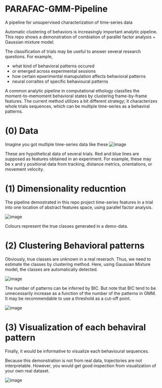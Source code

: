 # PARAFAC-GMM-Pipeline
A pipeline for unsupervised characterization of time-series data

Automatic clustering of behaviors is increasingly important analytic pipeline.
This repo shows a demonstration of combiation of parallel factor analysis + Gaussian mixture model.

The classification of trials may be useful to answer several research questions. For example,
- what kind of behavioral patterns occured
- or emerged across experimental sessions
- how certain epxerimental manupulation affects behavioral patterns
- neural corraltes of specific behavioural patterns


A common analytic pipeline in computational ethology classfies the moment-to-memoment behavioral states by clustering frame-by-frame features.
The current method utilizes a bit different strategy; it characterizes whole trials sequences, which can be multiple time-series as a behaviral patterns.


# (0) Data 
Imagine you got multiple time-series data like these
![image](https://user-images.githubusercontent.com/17682330/98270383-1c44fe00-1f8f-11eb-8858-d1966ab47b35.png)

These are hypothetical data of several trials. Red and blue lines are supposed as features obtained in an experiment.
For example, these may be x and y positional data from tracking, distance metrics, orientations, or movement velocity.

# (1) Dimensionality reducntion
The  pipeline demostrated in this repo project time-series features in a trial into one location of abstract features space, using parallel factor analysis.

![image](https://user-images.githubusercontent.com/17682330/98271300-17cd1500-1f90-11eb-9799-6b7fcffd285f.png)

Colours represent the true classes generated in a demo-data.

# (2) Clustering Behavioral patterns
Obviously, true classes are unknown in a real reserach. Thus, we need to estimate the classes by clustering method.
Here, using Gaussian Mixture model, the classes are automatically detected.

![image](https://user-images.githubusercontent.com/17682330/98271834-a80b5a00-1f90-11eb-9edf-1fdb89319a88.png)


The number of patterns can be inferred by BIC. But note that BIC tend to be unnecessarily increase as a function of the number of the patterns in GMM.
It may be recommendable to use a threshold as a cut-off point.

![image](https://user-images.githubusercontent.com/17682330/98273252-56fc6580-1f92-11eb-9d12-171875236547.png)



# (3) Visualization of each behaviral pattern

Finally, it would be informative to visualize each behavioural sequences.

Because this demonstration is not from real data, trajectories are not interpretable.
However, you would get good inspection from visualization of your own real dataset.

![image](https://user-images.githubusercontent.com/17682330/98273002-0dac1600-1f92-11eb-899f-d5f7e2b119ff.png)


